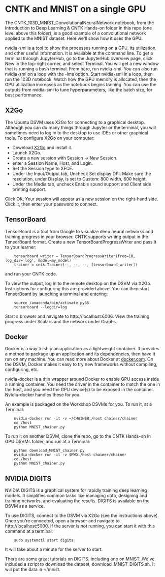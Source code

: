 # CNTK and MNIST on a single GPU

The CNTK_103D_MNIST_ConvolutionalNeuralNetwork notebook, from the Introduction to Deep Learning & CNTK Hands-on folder in this repo (one level above this folder), is a good example of a convolutional network applied to the MNIST dataset. Here we'll show how it uses the GPU.

nvidia-smi is a tool to show the processes running on a GPU, its utilization, and other useful information. It is available at the command line. To get a terminal through JupyterHub, go to the JupyterHub overview page, click New in the top-right corner, and select Terminal. You will get a new window that is running a bash terminal. From here, run nvidia-smi. You can also run nvidia-smi on a loop with the -lms option. Start nvidia-smi in a loop, then run the 103D notebook. Watch how the GPU memory is allocated, then the GPU utilization increases as the notebook begins training. You can use the outputs from nvidia-smi to tune hyperparameters, like the batch size, for best performance.

## X2Go

The Ubuntu DSVM uses X2Go for connecting to a graphical desktop. Although you can do many things through Jupyter or the terminal, you will sometimes need to log in to the desktop to use IDEs or other graphical tools. To configure X2Go on your computer:
- Download [X2Go](http://wiki.x2go.org/doku.php) and install it.
- Launch X2Go.
- Create a new session with Session -> New Session.
- enter a Session Name, Host, and Login.
- Set the Session type to XFCE.
- Under the Input/Output tab, Uncheck Set display DPI. Make sure the resolution, under Display, is set to Custom: 800 width, 600 height.
- Under the Media tab, uncheck Enable sound support and Client side printing support.

Click OK. Your session will appear as a new session on the right-hand side. Click it, then enter your password to connect.

## TensorBoard

TensorBoard is a tool from Google to visualize deep neural networks and training progress in your browser. CNTK supports writing output in the TensorBoard format. Create a new TensorBoardProgressWriter and pass it to your learner:

        tensorboard_writer = TensorBoardProgressWriter(freq=10, log_dir='log', model=my_model)
        trainer = cntk.Trainer(--, --, --, [tensorboard_writer])

and run your CNTK code.

To view the output, log in to the remote desktop on the DSVM via X2Go. Instructions for configuring this are provided above. You can then start TensorBoard by launching a terminal and entering:

        source /anaconda/bin/activate py35
        tensorboard --logdir=log

Start a browser and navigate to http://localhost:6006. View the training progress under Scalars and the network under Graphs.

## Docker

Docker is a way to ship an application as a lightweight container. It provides a method to package up an application and its dependencies, then have it run on any machine. You can read more about Docker at [docker.com](https://www.docker.com/). On the DSVM, Docker makes it easy to try new frameworks without compiling, configuring, etc.

nvidia-docker is a thin wrapper around Docker to enable GPU access inside a running container. You need the driver in the container to match the one in the host, and you need the GPU device(s) to be exposed in the container. Nvidia-docker handles these for you.
  
An example is packaged on the Workshop DSVMs for you. To run it, at a Terminal:

        nvidia-docker run -it -v ~/CHAINER:/host chainer/chainer
        cd /host
        python MNIST_chainer.py

To run it on another DSVM, clone the repo, go to the CNTK Hands-on in GPU DSVMs folder, and run at a Terminal:

        python download_MNIST_chainer.py
        nvidia-docker run -it -v $PWD:/host chainer/chainer
        cd /host
        python MNIST_chainer.py

## NVIDIA DIGITS

NVIDIA DIGITS is a graphical system for rapidly training deep learning models. It simplifies common tasks like managing data, designing and training networks, and evaluating the results. DIGITS is available on the DSVM as a service.

To use DIGITS, connect to the DSVM via X2Go (see the instructions above). Once you're connected, open a browser and navigate to http://localhost:5000. If the server is not running, you can start it with this command at a terminal:

        sudo systemctl start digits

It will take about a minute for the server to start.

There are some great tutorials on DIGITS, including one on [MNIST](https://github.com/NVIDIA/DIGITS/blob/master/docs/GettingStarted.md). We've included a script to download the dataset, download_MNIST_DIGITS.sh. It will put the data in ~/mnist.
